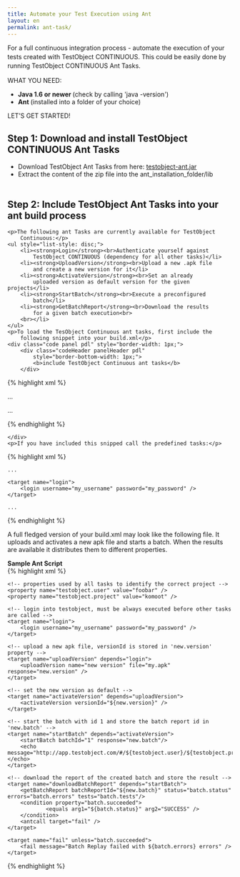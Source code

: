 ```yaml
---
title: Automate your Test Execution using Ant
layout: en
permalink: ant-task/
---
```



<div class="innerCell">
	<p>
		For a full continuous integration process -&nbsp;<span
			style="line-height: 1.4285715;">automate the execution of your
			tests created with TestObject CONTINUOUS. This could be easily done
			by running TestObject CONTINUOUS Ant Tasks.</span>
	</p>
	<p>WHAT YOU NEED:</p>
	<ul style="list-style: disc;">
		<li><strong>Java 1.6 or newer&nbsp;</strong>(check by calling
			'java -version')</li>
		<li><strong>Ant&nbsp;</strong>(installed into a folder of your
			choice)</li>
	</ul>
	<p>LET’S GET STARTED!</p>
	<h2 id="AutomateyourTestExecutionusingAnt-Step1%3ADownloadandinstallTestObjectCONTINUOUSAntTasks">Step
		1: Download and install TestObject CONTINUOUS Ant Tasks</h2>
	<ul style="list-style: disc;">
		<li>Download TestObject Ant Tasks from here:&nbsp;<a href="/attachments/guide/ant-task/testobject-ant-2.29.7.jar">testobject-ant.jar</a></li>
		<li>Extract the content of the zip file into the
			ant_installation_folder/lib<br>
		<br>
		</li>
	</ul>
	<h2
		id="AutomateyourTestExecutionusingAnt-Step2%3AIncludeTestObjectAntTasksintoyourantbuildprocess">Step
		2: Include TestObject Ant Tasks into your ant build process</h2>
	
	<p>The following ant Tasks are currently available for TestObject
		Continuous:</p>
	<ul style="list-style: disc;">
		<li><strong>Login</strong><br>Authenticate yourself against
			TestObject CONTINUOUS (dependency for all other tasks)</li>
		<li><strong>UploadVersion</strong><br>Upload a new .apk file
			and create a new version for it</li>
		<li><strong>ActivateVersion</strong><br>Set an already
			uploaded version as default version for the given projects</li>
		<li><strong>StartBatch</strong><br>Execute a preconfigured
			batch</li>
		<li><strong>GetBatchReport</strong><br>Download the results
			for a given batch execution<br>
		<br></li>
	</ul>
	<p>To load the TesObject Continuous ant tasks, first include the
		following snippet into your build.xml</p>
	<div class="code panel pdl" style="border-width: 1px;">
		<div class="codeHeader panelHeader pdl"
			style="border-bottom-width: 1px;">
			<b>include TestObject Continuous ant tasks</b>
		</div>

{% highlight xml %}
<?xml version="1.0"?>
<project name="SampleBuild" default="someTask" basedir=".">

...

<taskdef resource="org/testobject/extras/ant/tasks.properties">
   	<classpath>
       	<pathelement location="testobject-ant-2.29.7.jar"/>
   	</classpath>
</taskdef>

...

</project>
{% endhighlight %}

	</div>
	<p>If you have included this snipped call the predefined tasks:</p>
{% highlight xml %}
<?xml version="1.0"?>
<project name="SampleBuild" default="someTask" basedir=".">

    ...
 
    <target name="login">
        <login username="my_username" password="my_password" />
    </target>
     
    ...
 
</project>
{% endhighlight %}

<p>A full fledged version of your build.xml may look like the
		following file. It uploads and activates a new apk file and starts a
		batch. When the results are available it distributes them to different
		properties.</p>
	
<strong>Sample Ant Script</strong>		
{% highlight xml %}
<?xml version="1.0"?>
<project name="TestObjectSampleScript" default="getBatchReport" basedir=".">
    <!-- load the testobject ant tasks -->
    <taskdef resource="org/testobject/extras/ant/tasks.properties">
            <classpath>
                <pathelement location="testobject-ant-2.29.7.jar"/>
            </classpath> 
    </taskdef> 
 
    <!-- properties used by all tasks to identify the correct project -->
    <property name="testobject.user" value="foobar" />
    <property name="testobject.project" value="komoot" />
 
    <!-- login into testobject, must be always executed before other tasks are called -->
    <target name="login">
        <login username="my_username" password="my_password" />
    </target>
 
    <!-- upload a new apk file, versionId is stored in 'new.version' property -->
    <target name="uploadVersion" depends="login">
        <uploadVersion name="new version" file="my.apk" response="new.version" />
    </target>
     
    <!-- set the new version as default -->
    <target name="activateVersion" depends="uploadVersion">
        <activateVersion versionId="${new.version}" />
    </target>
 
    <!-- start the batch with id 1 and store the batch report id in 'new.batch' -->
    <target name="startBatch" depends="activateVersion">
        <startBatch batchId="1" response="new.batch"/>
        <echo message="http://app.testobject.com/#/${testobject.user}/${testobject.project}/reports/${new.batch}"></echo>
    </target>
     
    <!-- download the report of the created batch and store the result -->
    <target name="downloadBatchReport" depends="startBatch">
        <getBatchReport batchReportId="${new.batch}" status="batch.status" errors="batch.errors" tests="batch.tests"/>
        <condition property="batch.succeeded">
                <equals arg1="${batch.status}" arg2="SUCCESS" />
        </condition>
        <antcall target="fail" />
    </target> 
 
    <target name="fail" unless="batch.succeeded">
        <fail message="Batch Replay failed with ${batch.errors} errors" />
    </target>
</project>
{% endhighlight %}
	
</div>